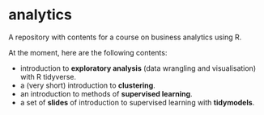 # analytics

A repository with contents for a course on business analytics using R.

At the moment, here are the following contents:

* introduction to **exploratory analysis** (data wrangling and visualisation) with R tidyverse.
* a (very short) introduction to **clustering**.
* an introduction to methods of **supervised learning**.
* a set of **slides** of introduction to supervised learning with **tidymodels**.